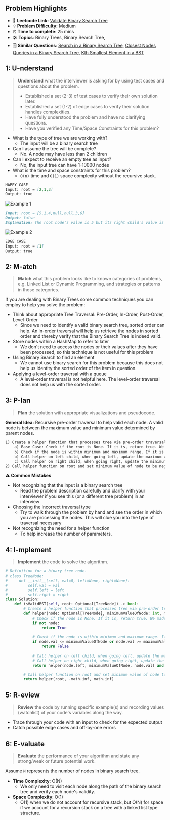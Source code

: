 ## Problem Highlights

* 🔗 **Leetcode Link:** [Validate Binary Search Tree](https://leetcode.com/problems/validate-binary-search-tree/) 
* 💡 **Problem Difficulty:** Medium
* ⏰ **Time to complete**: 25 mins
* 🛠️ **Topics**: Binary Trees, Binary Search Tree, 
* 🗒️ **Similar Questions**: [Search in a Binary Search Tree](https://leetcode.com/problems/search-in-a-binary-search-tree/), [Closest Nodes Queries in a Binary Search Tree](https://leetcode.com/problems/closest-nodes-queries-in-a-binary-search-tree/), [Kth Smallest Element in a BST](https://leetcode.com/problems/kth-smallest-element-in-a-bst/) 
    
## 1: U-nderstand
 
> **Understand** what the interviewer is asking for by using test cases and questions about the problem.
> 
> - Established a set (2-3) of test cases to verify their own solution later.
> - Established a set (1-2) of edge cases to verify their solution handles complexities.
> - Have fully understood the problem and have no clarifying questions.
> - Have you verified any Time/Space Constraints for this problem?

- What is the type of tree we are working with?
  - The input will be a binary search tree
- Can I assume the tree will be complete?
  - No. A node may have less than 2 children
- Can I expect to receive an empty tree as input?
  - No, the input tree can have 1-10000 nodes
- What is the time and space constraints for this problem?
    - `O(n)` time and `O(1)` space complexity without the recursive stack.
```markdown
HAPPY CASE
Input: root = [2,1,3]
Output: true
```
![Example 1](https://assets.leetcode.com/uploads/2020/12/01/tree1.jpg)
```markdown
Input: root = [5,1,4,null,null,3,6]
Output: false
Explanation: The root node's value is 5 but its right child's value is 4.
```
![Example 2](https://assets.leetcode.com/uploads/2020/12/01/tree2.jpg)
```markdown
EDGE CASE
Input: root = [1]
Output: true
```   
    
## 2: M-atch

> **Match** what this problem looks like to known categories of problems, e.g. Linked List or Dynamic Programming, and strategies or patterns in those categories.

If you are dealing with Binary Trees some common techniques you can employ to help you solve the problem:

- Think about appropriate Tree Traversal: Pre-Order, In-Order, Post-Order, Level-Order
    - Since we need to identify a valid binary search tree, sorted order can help. An in-order traversal will help us retrieve the nodes in sorted order and thereby verify that the Binary Search Tree is indeed valid. 
- Store nodes within a HashMap to refer to later
    - We don't need to access the nodes or their values after they have been processed, so this technique is not useful for this problem
- Using Binary Search to find an element
    - We cannot use binary search for this problem because this does not help us identity the sorted order of the item in question.
- Applying a level-order traversal with a queue
    - A level-order traversal is not helpful here. The level-order traversal does not help us with the sorted order.
## 3: P-lan

> **Plan** the solution with appropriate visualizations and pseudocode.

**General Idea:** Recursive pre-order traversal to help valid each node. A valid node is between the maximum value and minimum value determined by parent nodes.

```markdown
1) Create a helper function that processes tree via pre-order traversal while retaining the maximum value and minimum value of node as determined by parent nodes.
    a) Base Case: Check if the root is None. If it is, return true. We made it to the leaf of a tree and every node along the path is valid.
    b) Check if the node is within minimum and maximum range. If it is not, return false. 
    b) Call helper on left child, when going left, update the maximum value of child node is less than parent node
    c) Call helper on right child, when going right, update the minimum value of child node is greater than parent node
2) Call helper function on root and set minimum value of node to be negative infinite and maximum value of node to be positive infinite
```

**⚠️ Common Mistakes**
- Not recognizing that the input is a binary search tree
    - Read the problem description carefully and clarify with your interviewer if you see this (or a different tree problem) in an interview
- Choosing the incorrect traversal type
    - Try to walk through the problem by hand and see the order in which you are processing the nodes. This will clue you into the type of traversal necessary
- Not recognizing the need for a helper function
    - To help increase the number of parameters.
## 4: I-mplement

> **Implement** the code to solve the algorithm.

```python
# Definition for a binary tree node.
# class TreeNode:
#     def __init__(self, val=0, left=None, right=None):
#         self.val = val
#         self.left = left
#         self.right = right
class Solution:
    def isValidBST(self, root: Optional[TreeNode]) -> bool:
        # Create a helper function that processes tree via pre-order traversal while retaining the maximum value and minimum value of node as determined by parent nodes.
        def helper(node: Optional[TreeNode], minimumValueOfNode: int, maximumValueOfNode: int) -> bool:
            # Check if the node is None. If it is, return true. We made it to the leaf of a tree and every node along the path is valid.
            if not node:
                return True
            
            # Check if the node is within minimum and maximum range. If it is not, return false.
            if node.val <= minimumValueOfNode or node.val >= maximumValueOfNode:
                return False
            
            # Call helper on left child, when going left, update the maximum value of child node is less than parent node
            # Call helper on right child, when going right, update the minimum value of child node is greater than parent node
            return helper(node.left, minimumValueOfNode, node.val) and helper(node.right, node.val, maximumValueOfNode)

        # Call helper function on root and set minimum value of node to be negative infinite and maximum value of node to be positive infinite
        return helper(root, -math.inf, math.inf)
```
    
## 5: R-eview

> **Review** the code by running specific example(s) and recording values (watchlist) of your code's variables along the way.

- Trace through your code with an input to check for the expected output
- Catch possible edge cases and off-by-one errors

## 6: E-valuate

> **Evaluate** the performance of your algorithm and state any strong/weak or future potential work.

Assume `N` represents the number of nodes in binary search tree.
    
* **Time Complexity**: O(N)
    *  We only need to visit each node along the path of the binary search tree and verify each node's validity.
* **Space Complexity**: O(1) 
    * O(1) when we do not account for recursive stack, but O(N) for space if we account for a recursion stack on a tree with a linked list type structure.